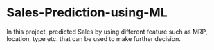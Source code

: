 # Sales-Prediction-using-ML
In this project, predicted Sales by using different feature such as MRP, location, type etc. that can be used to make further decision.
